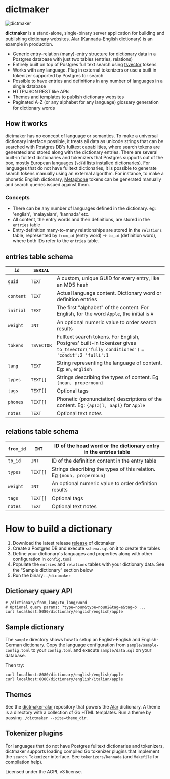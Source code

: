 # dictmaker
![dictmaker](https://user-images.githubusercontent.com/547147/63648814-ade19a80-c752-11e9-9c63-cbf5dfb2269e.png)

**dictmaker** is a stand-alone, single-binary server application for building and publishing dictionary websites. [Alar](https://alar.ink) (Kannada-English dictionary) is an example in production.

- Generic entry-relation (many)-entry structure for dictionary data in a Postgres database with just two tables (entries, relations)
- Entirely built on top of Postgres full text search using [tsvector](https://www.postgresql.org/docs/10/datatype-textsearch.html) tokens
- Works with any language. Plug in external tokenizers or use a built in tokenizer supported by Postgres for search
- Possible to have entries and definitions in any number of languages in a single database
- HTTP/JSON REST like APIs
- Themes and templates to publish dictionary websites
- Paginated A-Z (or any alphabet for any language) glossary generation for dictionary words

## How it works
dictmaker has no concept of language or semantics. To make a universal dictionary interface possible, it treats all data as unicode strings that can be searched with Postgres DB's fulltext capabilities, where search tokens are generated and stored along with the dictionary entries. There are several built-in fulltext dictionaries and tokenizers that Postgres supports out of the box, mostly European languages (`\dFd` lists installed dictionaries). For languages that do not have fulltext dictionaries, it is possible to generate search tokens manually using an external algorithm. For instance, to make a phonetic English dictionary, [Metaphone](https://en.wikipedia.org/wiki/Metaphone) tokens can be generated manually and search queries issued against them.

### Concepts
- There can be any number of languages defined in the dictionary. eg: 'english', 'malayalam', 'kannada' etc.
- All content, the entry words and their definitions, are stored in the `entries` table
- Entry-definition many-to-many relationships are stored in the `relations` table, represented by `from_id` (entry word) -> `to_id` (definition word), where both IDs refer to the `entries` table.

## entries table schema
| `id`      | `SERIAL`   |                                                                                                                                     |
|-----------|------------|-------------------------------------------------------------------------------------------------------------------------------------|
| `guid`    | `TEXT`     | A custom, unique GUID for every entry, like an MD5 hash                                                                             |
| `content` | `TEXT`     | Actual language content. Dictionary word or definition entries                                                                      |
| `initial` | `TEXT`     | The first "alphabet" of the content. For English, for the word `Apple`, the initial is `A`                                          |
| `weight`  | `INT`      | An optional numeric value to order search results                                                                                   |
| `tokens`  | `TSVECTOR` | Fulltext search tokens. For English, Postgres' built-in tokenizer gives `to_tsvector('fully conditioned')` = `'condit':2 'fulli':1` |
| `lang`    | `TEXT`     | String representing the language of content. Eg: `en`, `english`                                                                    |
| `types`   | `TEXT[]`   | Strings describing the types of content. Eg `{noun, propernoun}`                                                                    |
| `tags`    | `TEXT[]`   | Optional tags                                                                                                                       |
| `phones`  | `TEXT[]`   | Phonetic (pronunciation) descriptions of the content. Eg: `{ap(ə)l, aapl}` for `Apple`                                              |
| `notes`   | `TEXT`     | Optional text notes                                                                                                                 |
## relations table schema
| `from_id` | `INT`    | ID of the head word or the dictionary entry in the entries table       |
|-----------|----------|------------------------------------------------------------------------|
| `to_id`   | `INT`    | ID of the definition content in the entry table                        |
| `types`   | `TEXT[]` | Strings describing the types of this relation. Eg `{noun, propernoun}` |
| `weight`  | `INT`    | An optional numeric value to order definition results                  |
| `tags`    | `TEXT[]` | Optional tags                                                          |
| `notes`   | `TEXT`   | Optional text notes                                                    |

# How to build a dictionary
1. Download the latest release [release](https://github.com/knadh/dictmaker/releases) of dictmaker
2. Create a Postgres DB and execute `schema.sql` on it to create the tables
3. Define your dictionary's languages and properties along with other configuration in `config.toml`
4. Populate the `entries` and `relations` tables with your dictionary data. See the "Sample dictionary" section below
5. Run the binary: `./dictmaker`
 
## Dictionary query API
```shell
# /dictionary/from_lang/to_lang/word
# Optional query params: ?type=noun&type=noun2&tag=a&tag=b ...
curl localhost:8080/dictionary/english/english/apple
```

## Sample dictionary
The `sample` directory shows how to setup an English-English and English-German dictionary. Copy the language configuration from `sample/sample-config.toml` to your `config.toml` and execute `sample/data.sql` on your database.

Then try:
```shell
curl localhost:8080/dictionary/english/english/apple
curl localhost:8080/dictionary/english/italian/apple
```

## Themes
See the [dictmaker-alar](https://github.com/knadh/dictmaker-alar) repository that powers the [Alar](https://alar.ink) dictionary. A theme is a directory with a collection of Go HTML templates. Run a theme by passing `./dictmaker --site=theme_dir`.

## Tokenizer plugins
For languages that do not have Postgres fulltext dictionaries and tokenizers, dictmaker supports loading compiled Go tokenizer plugins that implement the `search.Tokenizer` interface. See `tokenizers/kannada` (and `Makefile` for compilation help).

Licensed under the AGPL v3 license.
